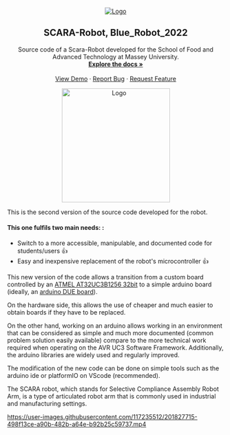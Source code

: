 <!-- PROJECT LOGO -->
<br />
<div align="center">
  <a href="https://www.massey.ac.nz/about/colleges-schools-and-institutes/college-of-sciences/school-of-food-and-advanced-technology/">
    <img src="http://sites.massey.ac.nz/scran/wp-content/uploads/sites/102/2022/02/Massey-Logo.png" alt="Logo">
  </a>

  <h2 align="center">SCARA-Robot, Blue_Robot_2022</h3>

  <p align="center">
    Source code of a Scara-Robot developed for the School of Food and Advanced Technology at Massey University.
    <br />
    <a href="https://github.com/Thibault-GILLARD/Blue_Robot_2022"><strong>Explore the docs »</strong></a>
    <br />
    <br />
    <a href="https://github.com/Thibault-GILLARD/Blue_Robot_2022/tree/develop/Examples_Tests">View Demo</a>
    ·
    <a href="https://github.com/Thibault-GILLARD/Blue_Robot_2022/issues">Report Bug</a>
    ·
    <a href="https://github.com/Thibault-GILLARD/Blue_Robot_2022/issues">Request Feature</a>
  </p>
  <a href="https://en.wikipedia.org/wiki/SCARA">
    <img src="https://electricalworkbook.com/wp-content/uploads/2021/07/SCARA-Robot.png" alt="Logo" width="251" height="265">
  </a>
</div>

This is the second version of the source code developed for the robot.

#### This one fulfils two main needs: :
- Switch to a more accessible, manipulable, and documented code for students/users :+1: 
- Easy and inexpensive replacement of the robot's microcontroller :+1:

This new version of the code allows a transition from a custom board controlled by an 
[ATMEL AT32UC3B1256 32bit](https://www.microchip.com/en-us/product/AT32UC3B1256) 
to a simple arduino board (ideally, an [arduino DUE board](https://store-usa.arduino.cc/products/arduino-due)).

On the hardware side, this allows the use of cheaper and much easier 
to obtain boards if they have to be replaced.

On the other hand, working on an arduino allows working in an environment 
that can be considered as simple and much more documented (common problem 
solution easily available) compare to the more technical work required 
when operating on the AVR UC3 Software Framework. 
Additionally, the arduino libraries are widely used and regularly improved. 

The modification of the new code can be done on simple tools such as 
the arduino ide or platformIO on VScode (recommended).

The SCARA robot, which stands for Selective Compliance Assembly Robot Arm, is a type of articulated robot arm that is commonly used in industrial and manufacturing settings. 

https://user-images.githubusercontent.com/117235512/201827715-498f13ce-a90b-482b-a64e-b92b25c59737.mp4



